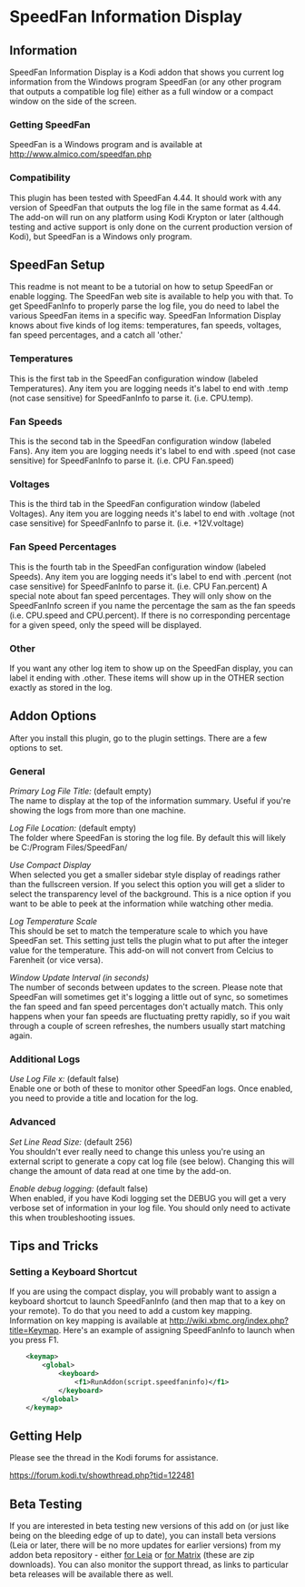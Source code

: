 # SpeedFan Information Display

## Information
SpeedFan Information Display is a Kodi addon that shows you current log information from the Windows program SpeedFan (or any other program that outputs a compatible log file) either as a full window or a compact window on the side of the screen.

### Getting SpeedFan
SpeedFan is a Windows program and is available at <http://www.almico.com/speedfan.php>

### Compatibility
This plugin has been tested with SpeedFan 4.44. It should work with any version of SpeedFan that outputs the log file in the same format as 4.44. The add-on will run on any platform using Kodi Krypton or later (although testing and active support is only done on the current production version of Kodi), but SpeedFan is a Windows only program.

## SpeedFan Setup
This readme is not meant to be a tutorial on how to setup SpeedFan or enable logging. The SpeedFan web site is available to help you with that. To get SpeedFanInfo to properly parse the log file, you do need to label the various SpeedFan items in a specific way.  SpeedFan Information Display knows about five kinds of log items: temperatures, fan speeds, voltages, fan speed percentages, and a catch all 'other.'

### Temperatures
This is the first tab in the SpeedFan configuration window (labeled Temperatures). Any item you are logging needs it's label to end with .temp (not case sensitive) for SpeedFanInfo to parse it. (i.e. CPU.temp).

### Fan Speeds
This is the second tab in the SpeedFan configuration window (labeled Fans). Any item you are logging needs it's label to end with .speed (not case sensitive) for SpeedFanInfo to parse it. (i.e. CPU Fan.speed)

### Voltages
This is the third tab in the SpeedFan configuration window (labeled Voltages). Any item you are logging needs it's label to end with .voltage (not case sensitive) for SpeedFanInfo to parse it. (i.e. +12V.voltage)

### Fan Speed Percentages
This is the fourth tab in the SpeedFan configuration window (labeled Speeds). Any item you are logging needs it's label to end with .percent (not case sensitive) for SpeedFanInfo to parse it. (i.e. CPU Fan.percent) A special note about fan speed percentages. They will only show on the SpeedFanInfo screen if you name the percentage the sam as the fan speeds (i.e. CPU.speed and CPU.percent). If there is no corresponding percentage for a given speed, only the speed will be displayed.

### Other
If you want any other log item to show up on the SpeedFan display, you can label it ending with .other.  These items will show up in the OTHER section exactly as stored in the log.

## Addon Options
After you install this plugin, go to the plugin settings. There are a few options to set.

### General
*Primary Log File Title:* (default empty)<br />
The name to display at the top of the information summary.  Useful if you're showing the logs from more than one machine.

*Log File Location:* (default empty)<br />
The folder where SpeedFan is storing the log file. By default this will likely be C:/Program Files/SpeedFan/

*Use Compact Display*<br />
When selected you get a smaller sidebar style display of readings rather than the fullscreen version. If you select this option you will get a slider to select the transparency level of the background. This is a nice option if you want to be able to peek at the information while watching other media.

*Log Temperature Scale*<br />
This should be set to match the temperature scale to which you have SpeedFan set. This setting just tells the plugin what to put after the integer value for the temperature. This add-on will not convert from Celcius to Farenheit (or vice versa).

*Window Update Interval (in seconds)*<br />
The number of seconds between updates to the screen. Please note that SpeedFan will sometimes get it's logging a little out of sync, so sometimes the fan speed and fan speed percentages don't actually match. This only happens when your fan speeds are fluctuating pretty rapidly, so if you wait through a couple of screen refreshes, the numbers usually start matching again.

### Additional Logs
*Use Log File x:* (default false)<br />
Enable one or both of these to monitor other SpeedFan logs. Once enabled, you need to provide a title and location for the log.

### Advanced
*Set Line Read Size:* (default 256)<br />
You shouldn't ever really need to change this unless you're using an external script to generate a copy cat log file (see below).  Changing this will change the amount of data read at one time by the add-on.

*Enable debug logging:* (default false)<br />
When enabled, if you have Kodi logging set the DEBUG you will get a very verbose set of information in your log file. You should only need to activate this when troubleshooting issues.

## Tips and Tricks

### Setting a Keyboard Shortcut
If you are using the compact display, you will probably want to assign a keyboard shortcut to launch SpeedFanInfo (and then map that to a key on your remote). To do that you need to add a custom key mapping. Information on key mapping is available at <http://wiki.xbmc.org/index.php?title=Keymap>. Here's an example of assigning SpeedFanInfo to launch when you press F1.

```xml
    <keymap>
        <global>
            <keyboard>
                <f1>RunAddon(script.speedfaninfo)</f1>
            </keyboard>
        </global>
    </keymap>
```

## Getting Help
Please see the thread in the Kodi forums for assistance.

<https://forum.kodi.tv/showthread.php?tid=122481>

## Beta Testing
If you are interested in beta testing new versions of this add on (or just like being on the bleeding edge of up to date), you can install beta versions (Leia or later, there will be no more updates for earlier versions) from my addon beta repository - either [for Leia](https://github.com/pkscout/repository.beta.pkscout/raw/helix/repository.beta.pkscout-1.1.1.zip) or [for Matrix](https://github.com/pkscout/repository.beta.pkscout/raw/matrix/repository.beta.pkscout-1.1.2.zip) (these are zip downloads). You can also monitor the support thread, as links to particular beta releases will be available there as well.